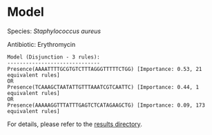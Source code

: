 
# Model

Species: *Staphylococcus aureus*

Antibiotic: Erythromycin

```
Model (Disjunction - 3 rules):
------------------------------
Presence(AAAATTTTGCGTGTCTTTAGGGTTTTTCTGG) [Importance: 0.53, 21 equivalent rules]
OR
Presence(TCAAAGCTAATATTGTTTAAATCGTCAATTC) [Importance: 0.44, 1 equivalent rules]
OR
Presence(AAAAAGGTTTATTTGAGTCTCATAGAAGCTG) [Importance: 0.09, 173 equivalent rules]

```

For details, please refer to the [results directory](../../../../../results/scm_b/staphylococcus%20aureus/erythromycin/repeat_9/).

